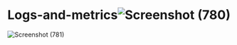 # Logs-and-metrics![Screenshot (780)](https://github.com/user-attachments/assets/a14ff411-4003-447d-845c-0fd2189f81f7)
![Screenshot (781)](https://github.com/user-attachments/assets/0c885396-5ee8-444d-8384-7c764653770d)
